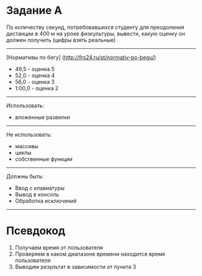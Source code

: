 Задание А
===
По количеству секунд, потребовавшихся студенту
для преодоления дистанции в 400 м 
на уроке физкультуры, 
вывести, какую оценку он должен получить 
(цифры взять реальные)
***
[Нормативы по бегу] (http://frs24.ru/st/normativ-po-begu/)
* 49,5 - оценка 5
* 52,0 - оценка 4
* 56,0 - оценка 3 
* 1:00,0 - оценка 2
---
Использовать: 
- вложенные развилки
***
Не использовать: 
- массивы
- циклы
- собственные функции
***
Должны быть:
- Ввод с клавиатуры
- Вывод в консоль
- Обработка исключений
---
Псевдокод
===
1. Получаем время от пользователя
2. Проверяем в каком диапазоне
времени находится время пользователя
3. Выводим результат в зависимости
от пункта 3